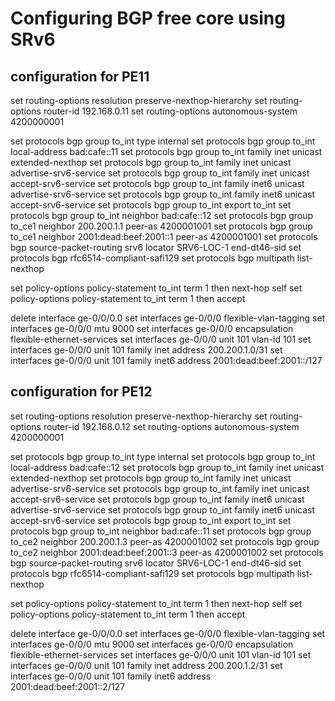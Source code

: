 # Configuring BGP free core using SRv6

## configuration for PE11


set routing-options resolution preserve-nexthop-hierarchy
set routing-options router-id 192.168.0.11
set routing-options autonomous-system 4200000001

set protocols bgp group to_int type internal
set protocols bgp group to_int local-address bad:cafe::11
set protocols bgp group to_int family inet unicast extended-nexthop
set protocols bgp group to_int family inet unicast advertise-srv6-service
set protocols bgp group to_int family inet unicast accept-srv6-service
set protocols bgp group to_int family inet6 unicast advertise-srv6-service
set protocols bgp group to_int family inet6 unicast accept-srv6-service
set protocols bgp group to_int export to_int
set protocols bgp group to_int neighbor bad:cafe::12
set protocols bgp group to_ce1 neighbor 200.200.1.1 peer-as 4200001001
set protocols bgp group to_ce1 neighbor 2001:dead:beef:2001::1 peer-as 4200001001
set protocols bgp source-packet-routing srv6 locator SRV6-LOC-1 end-dt46-sid
set protocols bgp rfc6514-compliant-safi129
set protocols bgp multipath list-nexthop

set policy-options policy-statement to_int term 1 then next-hop self
set policy-options policy-statement to_int term 1 then accept

delete interface ge-0/0/0.0
set interfaces ge-0/0/0 flexible-vlan-tagging
set interfaces ge-0/0/0 mtu 9000
set interfaces ge-0/0/0 encapsulation flexible-ethernet-services
set interfaces ge-0/0/0 unit 101 vlan-id 101
set interfaces ge-0/0/0 unit 101 family inet address 200.200.1.0/31
set interfaces ge-0/0/0 unit 101 family inet6 address 2001:dead:beef:2001::/127

## configuration for PE12

set routing-options resolution preserve-nexthop-hierarchy
set routing-options router-id 192.168.0.12
set routing-options autonomous-system 4200000001

set protocols bgp group to_int type internal
set protocols bgp group to_int local-address bad:cafe::12
set protocols bgp group to_int family inet unicast extended-nexthop
set protocols bgp group to_int family inet unicast advertise-srv6-service
set protocols bgp group to_int family inet unicast accept-srv6-service
set protocols bgp group to_int family inet6 unicast advertise-srv6-service
set protocols bgp group to_int family inet6 unicast accept-srv6-service
set protocols bgp group to_int export to_int
set protocols bgp group to_int neighbor bad:cafe::11
set protocols bgp group to_ce2 neighbor 200.200.1.3 peer-as 4200001002
set protocols bgp group to_ce2 neighbor 2001:dead:beef:2001::3 peer-as 4200001002
set protocols bgp source-packet-routing srv6 locator SRV6-LOC-1 end-dt46-sid
set protocols bgp rfc6514-compliant-safi129
set protocols bgp multipath list-nexthop

set policy-options policy-statement to_int term 1 then next-hop self
set policy-options policy-statement to_int term 1 then accept

delete interface ge-0/0/0.0
set interfaces ge-0/0/0 flexible-vlan-tagging
set interfaces ge-0/0/0 mtu 9000
set interfaces ge-0/0/0 encapsulation flexible-ethernet-services
set interfaces ge-0/0/0 unit 101 vlan-id 101
set interfaces ge-0/0/0 unit 101 family inet address 200.200.1.2/31
set interfaces ge-0/0/0 unit 101 family inet6 address 2001:dead:beef:2001::2/127


